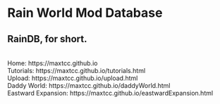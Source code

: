 <h1>Rain World Mod Database</h1>
<h2>RainDB, for short.</h2>
<br>
Home: https://maxtcc.github.io<br>
Tutorials: https://maxtcc.github.io/tutorials.html<br>
Upload: https://maxtcc.github.io/upload.html<br>
Daddy World: https://maxtcc.github.io/daddyWorld.html<br>
Eastward Expansion: https://maxtcc.github.io/eastwardExpansion.html
